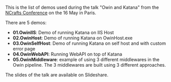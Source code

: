 This is the list of demos used during the talk "Owin and Katana" from the [NCrafts Conference](http://ncrafts.io) on the 16 May in Paris.

There are 5 demos:

 - **01.OwinIIS**: Demo of running Katana on IIS Host
 - **02.OwinHost**: Demo of running Katana on OwinHost.exe
 - **03.OwinSelfHost**: Demo of running Katana on self host and with custom error page
 - **04.OwinWebAPI**: Running WebAPI on top of Katana
 - **05.OwinMiddleware**: example of using 3 different middlewares in the Owin pipeline. The 3 middlewares are built using 3 different approaches.

 The slides of the talk are available on Slideshare.